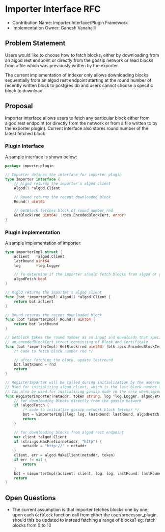 # Importer Interface RFC

- Contribution Name: Importer Interface/Plugin Framework
- Implementation Owner: Ganesh Vanahalli

## Problem Statement

Users would like to choose how to fetch blocks, either by downloading from an algod rest endpoint or directly from the gossip network or read blocks from a file which was previously written by the exporter.

The current implementation of indexer only allows downloading blocks sequentially from an algod rest endpoint starting at the round number of recently written block to postgres db and users cannot choose a specific block to download.

## Proposal

Importer interface allows users to fetch any particular block either from algod rest endpoint (or directly from the network or from a file written to by the exporter plugin). Current interface also stores round number of the latest fetched block. 

### Plugin Interface
A sample interface is shown below:

```GO
package importerplugin

// Importer defines the interface for importer plugin
type Importer interface {
	// Algod returns the importer's algod client
	Algod() *algod.Client

	// Round returns the recent downloaded block
	Round() uint64

	// GetBlock fetches block of round number rnd
	GetBlock(rnd uint64) (rpcs.EncodedBlockCert, error)
}
```

### Plugin implementation
A sample implementation of importer:

``` GO
type importerImpl struct {
	aclient   *algod.Client
	lastRound uint64
	log       *log.Logger

	// To determine if the importer should fetch blocks from algod or gossip network
	algodFetch bool
}

// Algod returns the importer's algod client
func (bot *importerImpl) Algod() *algod.Client {
	return bot.aclient
}

// Round returns the recent downloaded block
func (bot *importerImpl) Round() uint64 {
	return bot.lastRound
}

// Getblock takes the round number as an input and downloads that specific block, updates the 'lastRound' local variable and returns
// an encodedBlockCert struct consisting of Block and Certificate
func (bot *importerImpl) GetBlock(rnd uint64) (blk rpcs.EncodedBlockCert, err error) {
	/* code to fetch block number rnd */

	// after fetching the block, update lastround
	bot.lastRound = rnd
	return
}

// RegisterImporter will be called during initialization by the user/processor_plugin, to initialize necessary connections
// Used for initializing algod client, which is the last block number that processor_plugin has (used to syncup with importer)
// Can also be used for initializing gossip node in the case when importer fetches blocks directly from the network
func RegisterImporter(netaddr, token string, log *log.Logger, algodFetch bool, lastRound uint64) (bot Importer, err error) {
	// for downloading blocks directly from the gossip network
	if !algodFetch {
		/* code to initialize gossip network block fetcher */
		bot = &importerImpl{log: log, lastRound: lastRound, algodFetch: algodFetch}
		return
	}

	// for downloading blocks from algod rest endpoint
	var client *algod.Client
	if !strings.HasPrefix(netaddr, "http") {
		netaddr = "http://" + netaddr
	}
	client, err = algod.MakeClient(netaddr, token)
	if err != nil {
		return
	}
	bot = &importerImpl{aclient: client, log: log, lastRound: lastRound, algodFetch: algodFetch}
	return
}
```

## Open Questions

- The current assumption is that importer fetches blocks one by one, upon each `GetBlock` function call from either the user/processor_plugin, should this be updated to instead fetching a range of blocks? eg: fetch blocks from 0 to 10
